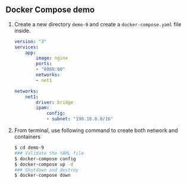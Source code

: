 ## Docker Compose demo

1.  Create a new directory `demo-9` and create a `docker-compose.yaml` file inside.

    ```yaml
    version: "3"
    services:
        app:
            image: nginx
            ports: 
            - "8080:80"
            networks: 
            - net1

    networks: 
        net1:
            driver: bridge
            ipam:
                config:
                - subnet: "190.10.0.0/16"  
    ```

2.  From terminal, use following command to create both network and containers

    ```bash
    $ cd demo-9
    ### Validate the YAML file
    $ docker-compose config
    $ docker-compose up -d
    ### Shutdown and destroy
    $ docker-compose down
    ```

